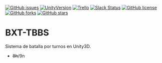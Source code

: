 [![GitHub issues](https://img.shields.io/github/issues/MoonAntonio/BXT-TBBS.svg)](https://github.com/MoonAntonio/BXT-TBBS/issues)
[![UnityVersion](https://img.shields.io/badge/Unity-2017.3.1f1-blue.svg)](https://unity3d.com/es)
[![Trello](https://img.shields.io/badge/Trello-OFF-red.svg)](https://github.com/MoonAntonio/BXT-TBBS)
[![Slack Status](https://moonantonio.herokuapp.com/badge.svg)](https://moonantonio.herokuapp.com/)
[![GitHub license](https://img.shields.io/github/license/MoonAntonio/BXT-TBBS.svg)](https://github.com/MoonAntonio/BXT-TBBS/blob/master/LICENSE)
[![GitHub forks](https://img.shields.io/github/forks/MoonAntonio/BXT-TBBS.svg)](https://github.com/MoonAntonio/BXT-TBBS/network)
[![GitHub stars](https://img.shields.io/github/stars/MoonAntonio/BXT-TBBS.svg)](https://github.com/MoonAntonio/BXT-TBBS/stargazers)

# BXT-TBBS
Sistema de batalla por turnos en Unity3D.

- ~~8h~~/9n
